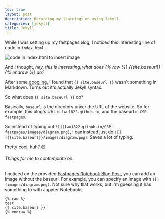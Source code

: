 ```yaml
---
toc: true
layout: post
description: Recording my learnings on using Jekyll.
categories: [jekyll]
title: Jekyll 
---
```


While I was setting up my fastpages blog, I noticed this interesting line of code in `index.html`. 

![]({{site.baseurl}}/images/index_html_code.png "code in index.html to insert image")

And I thought, *hey, this is interesting, what does {% raw %} 
{{site.baseurl}} 
{% endraw %} do?*

After some [googling](https://www.google.com/), I found that `{{ site.baseurl }}` wasn't something in Markdown. Turns out it's actually Jekyll syntax. 

So what does `{{ site.baseurl }}` do? 

Basically, `baseurl` is the directory under the URL of the website. So for example, this blog's URL is `lwu1822.github.io`, and the baseurl is `CSP-fastpages`. 

So instead of typing out `![](lwu1822.github.io/CSP-fastpages/images/diagram.png)`, I can instead just do `![]({{site.baseurl}}/images/diagram.png)`. Saves a lot of typing.

Pretty cool, huh? 😊

###### Things for me to contemplate on:

I noticed on the provided [Fastpages Notebook Blog Post](https://lwu1822.github.io/CSP-fastpages/jupyter/2020/02/20/test.html), you can add an image without the baseurl. For example, you can specify an image with `![](images/diagram.png)`. Not sure why that works, but I'm guessing it has something to with Jupyter Notebooks.

```liquid
{% raw %}
test
{{ site.baseurl }}
{% endraw %}
```